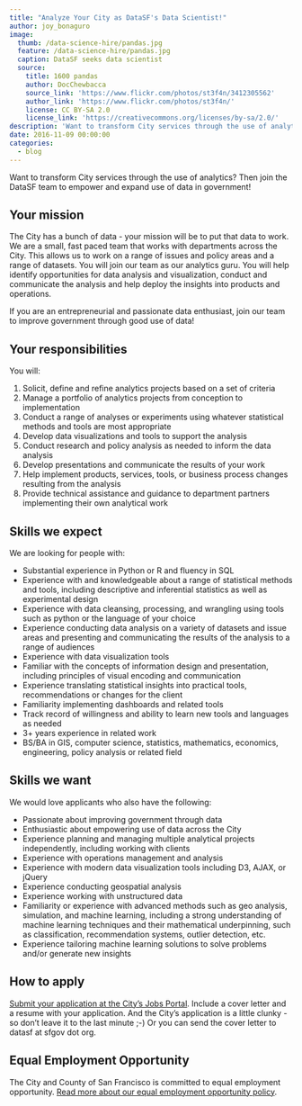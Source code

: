```yaml
---
title: "Analyze Your City as DataSF's Data Scientist!"
author: joy_bonaguro
image:
  thumb: /data-science-hire/pandas.jpg
  feature: /data-science-hire/pandas.jpg
  caption: DataSF seeks data scientist
  source:
    title: 1600 pandas
    author: DocChewbacca
    source_link: 'https://www.flickr.com/photos/st3f4n/3412305562'
    author_link: 'https://www.flickr.com/photos/st3f4n/'
    license: CC BY-SA 2.0
    license_link: 'https://creativecommons.org/licenses/by-sa/2.0/'
description: 'Want to transform City services through the use of analytics? Then join the DataSF team to empower and expand use of data in government!'
date: 2016-11-09 00:00:00
categories:
  - blog
---
```



Want to transform City services through the use of analytics? Then join the DataSF team to empower and expand use of data in government!

## Your mission

The City has a bunch of data - your mission will be to put that data to work. We are a small, fast paced team that works with departments across the City. This allows us to work on a range of issues and policy areas and a range of datasets. You will join our team as our analytics guru. You will help identify opportunities for data analysis and visualization, conduct and communicate the analysis and help deploy the insights into products and operations.

If you are an entrepreneurial and passionate data enthusiast, join our team to improve government through good use of data!

## Your responsibilities

You will:

1. Solicit, define and refine analytics projects based on a set of criteria
2. Manage a portfolio of analytics projects from conception to implementation
3. Conduct a range of analyses or experiments using whatever statistical methods and tools are most appropriate
4. Develop data visualizations and tools to support the analysis
5. Conduct research and policy analysis as needed to inform the data analysis
6. Develop presentations and communicate the results of your work
7. Help implement products, services, tools, or business process changes resulting from the analysis
8. Provide technical assistance and guidance to department partners implementing their own analytical work

## Skills we expect

We are looking for people with:

* Substantial experience in Python or R and fluency in SQL
* Experience with and knowledgeable about a range of statistical methods and tools, including descriptive and inferential statistics as well as experimental design
* Experience with data cleansing, processing, and wrangling using tools such as python or the language of your choice
* Experience conducting data analysis on a variety of datasets and issue areas and presenting and communicating the results of the analysis to a range of audiences
* Experience with data visualization tools
* Familiar with the concepts of information design and presentation, including principles of visual encoding and communication
* Experience translating statistical insights into practical tools, recommendations or changes for the client
* Familiarity implementing dashboards and related tools
* Track record of willingness and ability to learn new tools and languages as needed
* 3+ years experience in related work
* BS/BA in GIS, computer science, statistics, mathematics, economics, engineering, policy analysis or related field

## Skills we want

We would love applicants who also have the following:

* Passionate about improving government through data
* Enthusiastic about empowering use of data across the City
* Experience planning and managing multiple analytical projects independently, including working with clients
* Experience with operations management and analysis
* Experience with modern data visualization tools including D3, AJAX, or jQuery
* Experience conducting geospatial analysis
* Experience working with unstructured data
* Familiarity or experience with advanced methods such as geo analysis, simulation, and machine learning, including a strong understanding of machine learning techniques and their mathematical underpinning, such as classification, recommendation systems, outlier detection, etc.
* Experience tailoring machine learning solutions to solve problems and/or generate new insights

## How to apply

[Submit your application at the City’s Jobs Porta](https://www.jobaps.com/SF/sup/bulpreview.asp?R1=PEX&amp;R2=1823&amp;R3=072007)[l](__notset__). Include a cover letter and a resume with your application. And the City’s application is a little clunky - so don’t leave it to the last minute ;-) Or you can send the cover letter to datasf at sfgov dot org.

## Equal Employment Opportunity

The City and County of San Francisco is committed to equal employment opportunity. [Read more about our equal employment opportunity policy](http://www.sfdhr.org/index.aspx?page=33).